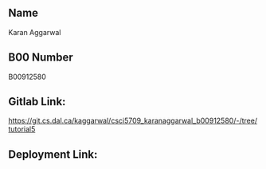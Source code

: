 ## Name
Karan Aggarwal

## B00 Number
B00912580

## Gitlab Link: 
https://git.cs.dal.ca/kaggarwal/csci5709_karanaggarwal_b00912580/-/tree/tutorial5

## Deployment Link:

